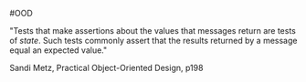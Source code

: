 #OOD 

"Tests that make assertions about the values that messages return are tests of _state_. Such tests commonly assert that the results returned by a message equal an expected value."

Sandi Metz, Practical Object-Oriented Design, p198